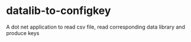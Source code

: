 # datalib-to-configkey
A dot net application to read csv file, read corresponding data library and produce keys
